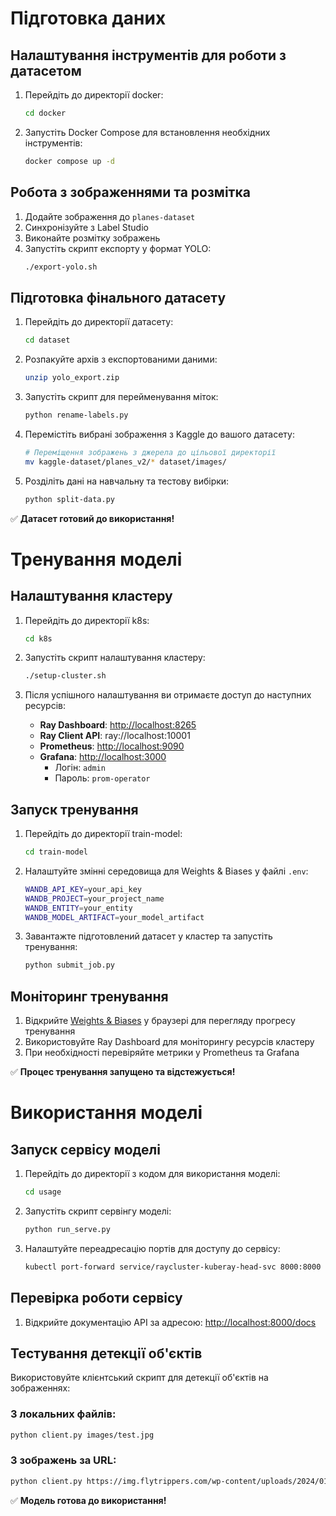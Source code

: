 # Підготовка даних

## Налаштування інструментів для роботи з датасетом

1. Перейдіть до директорії docker:
   ```bash
   cd docker
   ```

2. Запустіть Docker Compose для встановлення необхідних інструментів:
   ```bash
   docker compose up -d
   ```

## Робота з зображеннями та розмітка

1. Додайте зображення до `planes-dataset`
2. Синхронізуйте з Label Studio
3. Виконайте розмітку зображень
4. Запустіть скрипт експорту у формат YOLO:
   ```bash
   ./export-yolo.sh
   ```

## Підготовка фінального датасету

1. Перейдіть до директорії датасету:
   ```bash
   cd dataset
   ```

2. Розпакуйте архів з експортованими даними:
   ```bash
   unzip yolo_export.zip
   ```

3. Запустіть скрипт для перейменування міток:
   ```bash
   python rename-labels.py
   ```

4. Перемістіть вибрані зображення з Kaggle до вашого датасету:
   ```bash
   # Переміщення зображень з джерела до цільової директорії
   mv kaggle-dataset/planes_v2/* dataset/images/
   ```

5. Розділіть дані на навчальну та тестову вибірки:
   ```bash
   python split-data.py
   ```

✅ **Датасет готовий до використання!**

# Тренування моделі

## Налаштування кластеру

1. Перейдіть до директорії k8s:
   ```bash
   cd k8s
   ```

2. Запустіть скрипт налаштування кластеру:
   ```bash
   ./setup-cluster.sh
   ```

3. Після успішного налаштування ви отримаєте доступ до наступних ресурсів:
   - **Ray Dashboard**: [http://localhost:8265](http://localhost:8265)
   - **Ray Client API**: ray://localhost:10001
   - **Prometheus**: [http://localhost:9090](http://localhost:9090)
   - **Grafana**: [http://localhost:3000](http://localhost:3000) 
     - Логін: `admin`
     - Пароль: `prom-operator`

## Запуск тренування

1. Перейдіть до директорії train-model:
   ```bash
   cd train-model
   ```

2. Налаштуйте змінні середовища для Weights & Biases у файлі `.env`:
   ```bash
   WANDB_API_KEY=your_api_key
   WANDB_PROJECT=your_project_name
   WANDB_ENTITY=your_entity
   WANDB_MODEL_ARTIFACT=your_model_artifact
   ```

3. Завантажте підготовлений датасет у кластер та запустіть тренування:
   ```bash
   python submit_job.py
   ```

## Моніторинг тренування

1. Відкрийте [Weights & Biases](https://wandb.ai) у браузері для перегляду прогресу тренування
2. Використовуйте Ray Dashboard для моніторингу ресурсів кластеру
3. При необхідності перевіряйте метрики у Prometheus та Grafana

✅ **Процес тренування запущено та відстежується!**
    
# Використання моделі

## Запуск сервісу моделі

1. Перейдіть до директорії з кодом для використання моделі:
   ```bash
   cd usage
   ```

2. Запустіть скрипт сервінгу моделі:
   ```bash
   python run_serve.py
   ```

3. Налаштуйте переадресацію портів для доступу до сервісу:
   ```bash
   kubectl port-forward service/raycluster-kuberay-head-svc 8000:8000
   ```

## Перевірка роботи сервісу

1. Відкрийте документацію API за адресою:
   [http://localhost:8000/docs](http://localhost:8000/docs)

## Тестування детекції об'єктів

Використовуйте клієнтський скрипт для детекції об'єктів на зображеннях:

### З локальних файлів:
```bash
python client.py images/test.jpg
```

### З зображень за URL:
```bash
python client.py https://img.flytrippers.com/wp-content/uploads/2024/01/11131250/How-to-see-what-type-of-aircraft-your-flight-operates.jpg
```

✅ **Модель готова до використання!**




